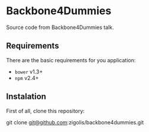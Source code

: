 # Backbone4Dummies

Source code from Backbone4Dummies talk.

## Requirements

There are the basic requirements for you application:

* ```bower``` v1.3+
* ```npm``` v2.4+

## Instalation

First of all, clone this repository:

git clone git@github.com:zigolis/backbone4dummies.git
